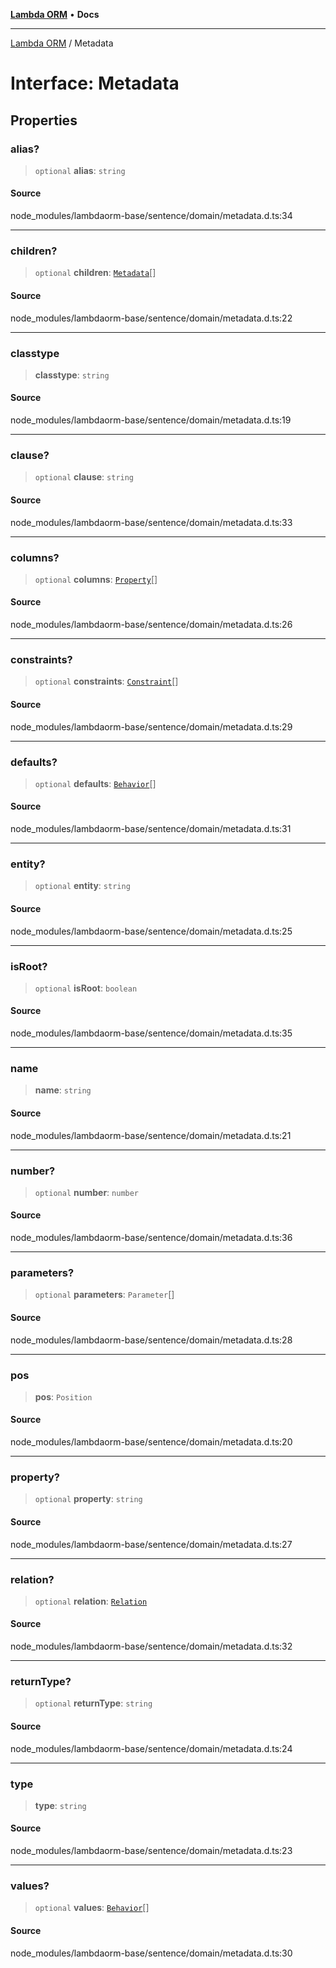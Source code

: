 [**Lambda ORM**](../README.md) • **Docs**

***

[Lambda ORM](../README.md) / Metadata

# Interface: Metadata

## Properties

### alias?

> `optional` **alias**: `string`

#### Source

node\_modules/lambdaorm-base/sentence/domain/metadata.d.ts:34

***

### children?

> `optional` **children**: [`Metadata`](Metadata.md)[]

#### Source

node\_modules/lambdaorm-base/sentence/domain/metadata.d.ts:22

***

### classtype

> **classtype**: `string`

#### Source

node\_modules/lambdaorm-base/sentence/domain/metadata.d.ts:19

***

### clause?

> `optional` **clause**: `string`

#### Source

node\_modules/lambdaorm-base/sentence/domain/metadata.d.ts:33

***

### columns?

> `optional` **columns**: [`Property`](Property.md)[]

#### Source

node\_modules/lambdaorm-base/sentence/domain/metadata.d.ts:26

***

### constraints?

> `optional` **constraints**: [`Constraint`](Constraint.md)[]

#### Source

node\_modules/lambdaorm-base/sentence/domain/metadata.d.ts:29

***

### defaults?

> `optional` **defaults**: [`Behavior`](Behavior.md)[]

#### Source

node\_modules/lambdaorm-base/sentence/domain/metadata.d.ts:31

***

### entity?

> `optional` **entity**: `string`

#### Source

node\_modules/lambdaorm-base/sentence/domain/metadata.d.ts:25

***

### isRoot?

> `optional` **isRoot**: `boolean`

#### Source

node\_modules/lambdaorm-base/sentence/domain/metadata.d.ts:35

***

### name

> **name**: `string`

#### Source

node\_modules/lambdaorm-base/sentence/domain/metadata.d.ts:21

***

### number?

> `optional` **number**: `number`

#### Source

node\_modules/lambdaorm-base/sentence/domain/metadata.d.ts:36

***

### parameters?

> `optional` **parameters**: `Parameter`[]

#### Source

node\_modules/lambdaorm-base/sentence/domain/metadata.d.ts:28

***

### pos

> **pos**: `Position`

#### Source

node\_modules/lambdaorm-base/sentence/domain/metadata.d.ts:20

***

### property?

> `optional` **property**: `string`

#### Source

node\_modules/lambdaorm-base/sentence/domain/metadata.d.ts:27

***

### relation?

> `optional` **relation**: [`Relation`](Relation.md)

#### Source

node\_modules/lambdaorm-base/sentence/domain/metadata.d.ts:32

***

### returnType?

> `optional` **returnType**: `string`

#### Source

node\_modules/lambdaorm-base/sentence/domain/metadata.d.ts:24

***

### type

> **type**: `string`

#### Source

node\_modules/lambdaorm-base/sentence/domain/metadata.d.ts:23

***

### values?

> `optional` **values**: [`Behavior`](Behavior.md)[]

#### Source

node\_modules/lambdaorm-base/sentence/domain/metadata.d.ts:30
